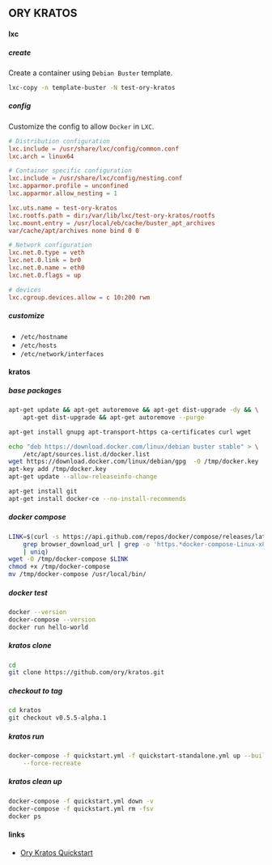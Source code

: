 ## ORY KRATOS

#### lxc

##### create

Create a container using `Debian Buster` template.

```bash
lxc-copy -n template-buster -N test-ory-kratos
```

##### config

Customize the config to allow `Docker` in `LXC`.

```conf
# Distribution configuration
lxc.include = /usr/share/lxc/config/common.conf
lxc.arch = linux64

# Container specific configuration
lxc.include = /usr/share/lxc/config/nesting.conf
lxc.apparmor.profile = unconfined
lxc.apparmor.allow_nesting = 1

lxc.uts.name = test-ory-kratos
lxc.rootfs.path = dir:/var/lib/lxc/test-ory-kratos/rootfs
lxc.mount.entry = /usr/local/eb/cache/buster_apt_archives
var/cache/apt/archives none bind 0 0

# Network configuration
lxc.net.0.type = veth
lxc.net.0.link = br0
lxc.net.0.name = eth0
lxc.net.0.flags = up

# devices
lxc.cgroup.devices.allow = c 10:200 rwm
```

##### customize

- `/etc/hostname`
- `/etc/hosts`
- `/etc/network/interfaces`

#### kratos

##### base packages

```bash
apt-get update && apt-get autoremove && apt-get dist-upgrade -dy && \
    apt-get dist-upgrade && apt-get autoremove --purge

apt-get install gnupg apt-transport-https ca-certificates curl wget

echo "deb https://download.docker.com/linux/debian buster stable" > \
    /etc/apt/sources.list.d/docker.list
wget https://download.docker.com/linux/debian/gpg  -O /tmp/docker.key
apt-key add /tmp/docker.key
apt-get update --allow-releaseinfo-change

apt-get install git
apt-get install docker-ce --no-install-recommends
```

##### docker compose

```bash
LINK=$(curl -s https://api.github.com/repos/docker/compose/releases/latest | \
    grep browser_download_url | grep -o 'https.*docker-compose-Linux-x86_64' \
    | uniq)
wget -O /tmp/docker-compose $LINK
chmod +x /tmp/docker-compose
mv /tmp/docker-compose /usr/local/bin/
```

##### docker test

```bash
docker --version
docker-compose --version
docker run hello-world
```

##### kratos clone

```bash
cd
git clone https://github.com/ory/kratos.git
```

##### checkout to tag

```bash
cd kratos
git checkout v0.5.5-alpha.1
```

##### kratos run

```bash
docker-compose -f quickstart.yml -f quickstart-standalone.yml up --build \
    --force-recreate
```

##### kratos clean up

```bash
docker-compose -f quickstart.yml down -v
docker-compose -f quickstart.yml rm -fsv
docker ps
```

#### links

- [Ory Kratos Quickstart](https://www.ory.sh/kratos/docs/quickstart/)
